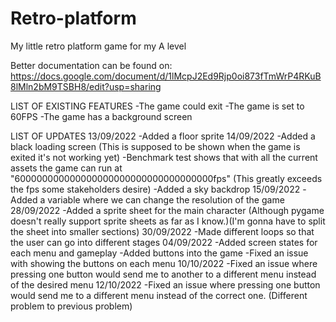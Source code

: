 # Retro-platform
 My little retro platform game for my A level

Better documentation can be found on:
https://docs.google.com/document/d/1lMcpJ2Ed9Rjp0oi873fTmWrP4RKuB8lMln2bM9TSBH8/edit?usp=sharing

LIST OF EXISTING FEATURES
-The game could exit
-The game is set to 60FPS
-The game has a background screen

LIST OF UPDATES
13/09/2022
-Added a floor sprite
14/09/2022
-Added a black loading screen (This is supposed to be shown when the game is exited it's not working yet)
-Benchmark test shows that with all the current assets the game can run at "600000000000000000000000000000000000fps" (This greatly exceeds the fps some stakeholders desire)
-Added a sky backdrop
15/09/2022
-Added a variable where we can change the resolution of the game
28/09/2022
-Added a sprite sheet for the main character (Although pygame doesn't really support sprite sheets as far as I know.)(I'm gonna have to split the sheet into smaller sections)
30/09/2022
-Made different loops so that the user can go into different stages
04/09/2022
-Added screen states for each menu and gameplay
-Added buttons into the game
-Fixed an issue with showing the buttons on each menu
10/10/2022
-Fixed an issue where pressing one button would send me to another to a different menu instead of the desired menu
12/10/2022
-Fixed an issue where pressing one button would send me to a different menu instead of the correct one. (Different problem to previous problem)
